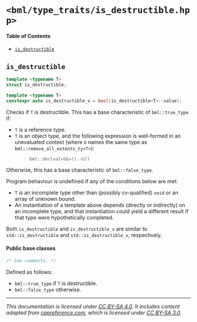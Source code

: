 # `<bml/type_traits/is_destructible.hpp>`
#### Table of Contents
- [`is_destructible`](#is_destructible)

## `is_destructible`
```c++
template <typename T>
struct is_destructible;

template <typename T>
constexpr auto is_destructible_v = bool(is_destructible<T>::value);
```
Checks if `T` is destructible. This has a base characteristic of `bml::true_type` if:

- `T` is a reference type.
- `T` is an object type, and the following expression is well-formed in an unevaluated context
  (where `U` names the same type as `bml::remove_all_extents_ty<T>`):
  > `bml::declval<U&>().~U()`

Otherwise, this has a base characteristic of `bml::false_type`.

Program behaviour is undefined if any of the conditions below are met:

- `T` is an incomplete type other than (possibly cv-qualified) `void` or an array of unknown bound.
- An instantiation of a template above depends (directly or indirectly) on an incomplete type, and
  that instantiation could yield a different result if that type were hypothetically completed.

Both `is_destructible` and `is_destructible_v` are similar to `std::is_destructible` and
`std::is_destructible_v`, respectively.

#### Public base classes
```c++
/* See comments. */
```
Defined as follows:

- `bml::true_type` if `T` is destructible.
- `bml::false_type` otherwise.

---
*This documentation is licensed under [CC BY-SA 4.0][1]. It includes content adapted from
[cppreference.com][2], which is licensed under [CC BY-SA 3.0][3].*

[1]: https://creativecommons.org/licenses/by-sa/4.0
[2]: https://en.cppreference.com
[3]: https://creativecommons.org/licenses/by-sa/3.0
